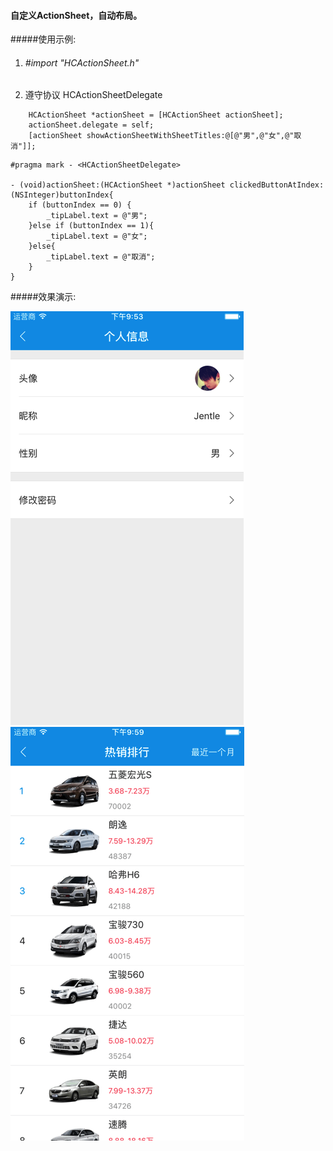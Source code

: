 #### 自定义ActionSheet，自动布局。

#####使用示例:
 1. ###### #import "HCActionSheet.h"
 2. 遵守协议 HCActionSheetDelegate

```
    HCActionSheet *actionSheet = [HCActionSheet actionSheet];
    actionSheet.delegate = self;
    [actionSheet showActionSheetWithSheetTitles:@[@"男",@"女",@"取消"]];
```
```
#pragma mark - <HCActionSheetDelegate>

- (void)actionSheet:(HCActionSheet *)actionSheet clickedButtonAtIndex:(NSInteger)buttonIndex{
    if (buttonIndex == 0) {
        _tipLabel.text = @"男";
    }else if (buttonIndex == 1){
        _tipLabel.text = @"女";
    }else{
        _tipLabel.text = @"取消";
    }
}

```
#####效果演示:

![](ActionSheet1.gif)  ![](ActionSheet2.gif)  
